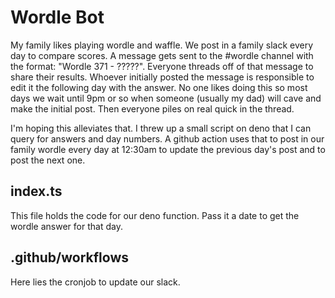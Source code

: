 # Wordle Bot

My family likes playing wordle and waffle. We post in a family slack every day to compare scores. A message gets sent to the #wordle channel with the format: "Wordle 371 - ?????". Everyone threads off of that message to share their results. Whoever initially posted the message is responsible to edit it the following day with the answer. No one likes doing this so most days we wait until 9pm or so when someone (usually my dad) will cave and make the initial post. Then everyone piles on real quick in the thread.

I'm hoping this alleviates that. I threw up a small script on deno that I can query for answers and day numbers. A github action uses that to post in our family wordle every day at 12:30am to update the previous day's post and to post the next one.

## index.ts

This file holds the code for our deno function. Pass it a date to get the wordle answer for that day.

## .github/workflows

Here lies the cronjob to update our slack.
